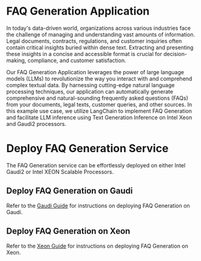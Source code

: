 # FAQ Generation Application

In today's data-driven world, organizations across various industries face the challenge of managing and understanding vast amounts of information. Legal documents, contracts, regulations, and customer inquiries often contain critical insights buried within dense text. Extracting and presenting these insights in a concise and accessible format is crucial for decision-making, compliance, and customer satisfaction.

Our FAQ Generation Application leverages the power of large language models (LLMs) to revolutionize the way you interact with and comprehend complex textual data. By harnessing cutting-edge natural language processing techniques, our application can automatically generate comprehensive and natural-sounding frequently asked questions (FAQs) from your documents, legal texts, customer queries, and other sources. In this example use case, we utilize LangChain to implement FAQ Generation and facilitate LLM inference using Text Generation Inference on Intel Xeon and Gaudi2 processors.

# Deploy FAQ Generation Service

The FAQ Generation service can be effortlessly deployed on either Intel Gaudi2 or Intel XEON Scalable Processors.

## Deploy FAQ Generation on Gaudi

Refer to the [Gaudi Guide](./docker/gaudi/README.md) for instructions on deploying FAQ Generation on Gaudi.

## Deploy FAQ Generation on Xeon

Refer to the [Xeon Guide](./docker/xeon/README.md) for instructions on deploying FAQ Generation on Xeon.
